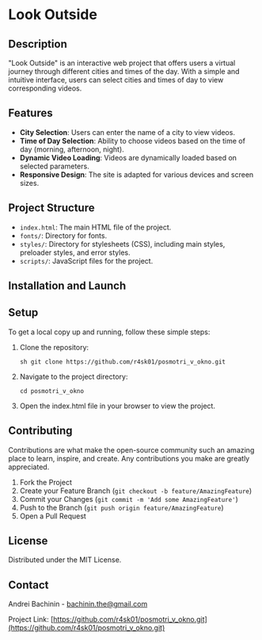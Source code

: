 # Look Outside

## Description

"Look Outside" is an interactive web project that offers users a virtual journey through different cities and times of the day. With a simple and intuitive interface, users can select cities and times of day to view corresponding videos.

## Features

- **City Selection**: Users can enter the name of a city to view videos.
- **Time of Day Selection**: Ability to choose videos based on the time of day (morning, afternoon, night).
- **Dynamic Video Loading**: Videos are dynamically loaded based on selected parameters.
- **Responsive Design**: The site is adapted for various devices and screen sizes.

## Project Structure

- `index.html`: The main HTML file of the project.
- `fonts/`: Directory for fonts.
- `styles/`: Directory for stylesheets (CSS), including main styles, preloader styles, and error styles.
- `scripts/`: JavaScript files for the project.
  
## Installation and Launch

## Setup

To get a local copy up and running, follow these simple steps:

1. Clone the repository:

   ```sh git clone https://github.com/r4sk01/posmotri_v_okno.git```

2. Navigate to the project directory:

   ```cd posmotri_v_okno```

3. Open the index.html file in your browser to view the project.

## Contributing

Contributions are what make the open-source community such an amazing place to learn, inspire, and create. Any contributions you make are greatly appreciated.

1. Fork the Project
2. Create your Feature Branch (`git checkout -b feature/AmazingFeature`)
3. Commit your Changes (`git commit -m 'Add some AmazingFeature'`)
4. Push to the Branch (`git push origin feature/AmazingFeature`)
5. Open a Pull Request

## License

Distributed under the MIT License.

## Contact

Andrei Bachinin - bachinin.the@gmail.com

Project Link: [https://github.com/r4sk01/posmotri_v_okno.git](https://github.com/r4sk01/posmotri_v_okno.git)
